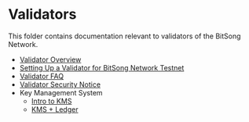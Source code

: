 # Validators 

This folder contains documentation relevant to validators of the BitSong Network. 

- [Validator Overview](./overview.md)
- [Setting Up a Validator for BitSong Network Testnet](./validator-setup.md)
- [Validator FAQ](./validator-faq.md)
- [Validator Security Notice](./security.md)
- Key Management System
    + [Intro to KMS](./kms/kms.md)
    + [KMS + Ledger](./kms/kms_ledger.md)